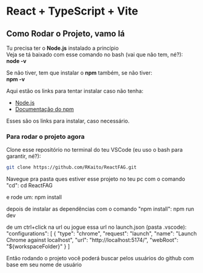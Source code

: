 # React + TypeScript + Vite

## Como Rodar o Projeto, vamo lá

Tu precisa ter o **Node.js** instalado a princípio  
Veja se tá baixado com esse comando no bash (vai que não tem, né?):  
**node -v**

Se não tiver, tem que instalar o **npm** também, se não tiver:  
**npm -v**

Aqui estão os links para tentar instalar caso não tenha:

- [Node.js](https://nodejs.org/pt)
- [Documentação do npm](https://docs.npmjs.com/getting-started)

Esses são os links para instalar, caso necessário.

### Para rodar o projeto agora

Clone esse repositório no terminal do teu VSCode (eu uso o bash para garantir, né?):

```bash
git clone https://github.com/RKaito/ReactFAG.git
```

Navegue pra pasta ques estiver esse projeto no teu pc com o comando "cd":
cd ReactFAG

e rode um:
npm install

depois de instalar as dependências com o comando "npm install":
npm run dev

de um ctrl+click na url ou jogue essa url no launch.json (pasta .vscode):
"configurations": [
{
"type": "chrome",
"request": "launch",
"name": "Launch Chrome against localhost",
"url": "http://localhost:5174/",
"webRoot": "${workspaceFolder}"
}
]

Então rodando o projeto você poderá buscar pelos usuários do github com base em seu nome de usuário
